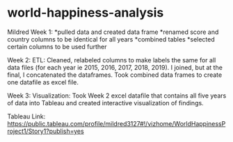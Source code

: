 # world-happiness-analysis

Mildred
Week 1:
*pulled data and created data frame 
*renamed score and country columns to be identical for all years
*combined tables
*selected certain columns to be used further

Week 2: ETL:
Cleaned, relabeled columns to make labels the same for all data files (for each year ie 2015, 2016, 2017, 2018, 2019). I joined, but at the final, I concatenated the dataframes. Took combined data frames to create one datafile as excel file.

Week 3: Visualization:
Took Week 2 excel datafile that contains all five years of data into Tableau and created interactive visualization of findings.

Tableau Link:
https://public.tableau.com/profile/mildred3127#!/vizhome/WorldHappinessProject1/Story1?publish=yes
